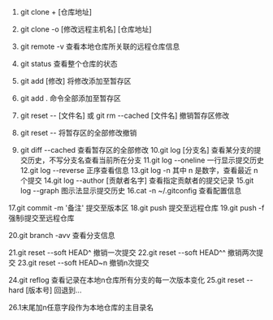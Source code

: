 1. git clone + [仓库地址] 
2. git clone -o [修改远程主机名] [仓库地址]
3. git remote -v  查看本地仓库所关联的远程仓库信息
4. git status 查看整个仓库的状态

5. git add [修改] 将修改添加至暂存区
6. git add . 命令全部添加至暂存区

7. git reset -- [文件名] 或 git rm --cached [文件名]  撤销暂存区修改
8. git reset -- 将暂存区的全部修改撤销

9. git diff --cached 查看暂存区的全部修改
10.git log [分支名] 查看某分支的提交历史，不写分支名查看当前所在分支
11.git log --oneline 一行显示提交历史
12.git log --reverse 正序查看信息
13.git log -n 其中 n 是数字，查看最近 n 个提交
14.git log --author [贡献者名字] 查看指定贡献者的提交记录
15.git log --graph 图示法显示提交历史
16.cat -n ~/.gitconfig 查看配置信息

17.git commit -m '备注' 提交至版本区
18.git push 提交至远程仓库
19.git push -f 强制i提交至远程仓库

20.git branch -avv 查看分支信息

21.git reset --soft HEAD^   撤销一次提交
22.git reset --soft HEAD^^  撤销两次提交
23.git reset --soft HEAD~n  撤销n次提交

24.git reflog 查看记录在本地n仓库所有分支的每一次版本变化
25.git reset --hard [版本号] 回退到...

26.1末尾加n任意字段作为本地仓库的主目录名

